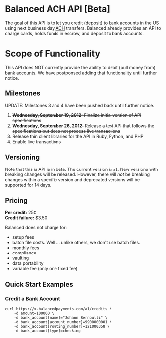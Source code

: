 # Balanced ACH API [Beta]

The goal of this API is to let you credit (deposit)
to bank accounts in the US using next business day
[ACH](http://en.wikipedia.org/wiki/Automated_Clearing_House) transfers.
Balanced already provides an API to charge cards, holds funds in escrow,
and deposit to bank accounts.

# Scope of Functionality
This API does NOT currently provide the ability to 
debit (pull money from) bank accounts. We have postponsed
adding that functionality until further notice.


## Milestones

UPDATE: Milestones 3 and 4 have been pushed back until further notice.

1. ~~**Wednesday, September 19, 2012:** Finalize initial version of API
specifications~~
2. ~~**Wednesday, September 26, 2012:** Release a test API that follows the
specifications but does not process live transactions~~
3. Release thin client libraries for the API in
Ruby, Python, and PHP
4. Enable live transactions


## Versioning

Note that this is API is in beta. The current version is `a1`. New versions
with breaking changes will be released. However, there will *not* be breaking
changes within a specific version and deprecated versions will be supported for
14 days.


## Pricing

**Per credit:** 25¢<br>
**Credit failure:** $3.50<br>

Balanced does not charge for:
* setup fees
* batch file costs. Well ... unlike others, we don't use batch files.
* monthly fees
* compliance
* vaulting
* data portability
* variable fee (only one fixed fee)


## Quick Start Examples


### Credit a Bank Account

    curl https://x.balancedpayments.com/a1/credits \
        -d amount=100000 \
        -d bank_account[name]="Johann Bernoulli" \
        -d bank_account[account_number]=9900000001 \
        -d bank_account[routing_number]=121000358 \
        -d bank_account[type]=checking